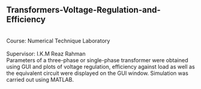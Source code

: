 ## Transformers-Voltage-Regulation-and-Efficiency
<br>Course: Numerical Technique Laboratory</br>
<br>Supervisor: I.K.M Reaz Rahman</br> 
Parameters of a three-phase or single-phase transformer were obtained using GUI and plots of voltage regulation, efficiency against load as well as the equivalent circuit were displayed on the GUI window. Simulation was carried out using MATLAB.
